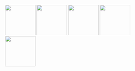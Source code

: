 <img src="https://github.com/An3Dev/friendquotes/assets/29557943/50979c12-26bd-4199-a284-a2ec40f09013" width="100">
<img src="https://github.com/An3Dev/friendquotes/assets/29557943/aeea0578-8151-4b83-96cf-5af948ff9589" width="100">
<img src="https://github.com/An3Dev/friendquotes/assets/29557943/99c3daca-f9c9-49c5-8034-503956e34e6b" width="100">
<img src="https://github.com/An3Dev/friendquotes/assets/29557943/fa24ff8e-ade2-4c65-9a3b-8f10d6e5e151" width="100">
<img src="https://github.com/An3Dev/friendquotes/assets/29557943/c4e83e05-b4fd-4212-a7b2-fe9fcda86169" width="100">
